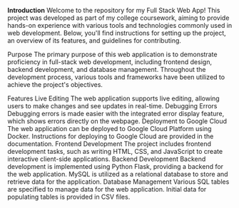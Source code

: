 **Introduction**
Welcome to the repository for my Full Stack Web App! This project was developed as part of my college coursework, aiming to provide hands-on experience with various tools and technologies commonly used in web development. Below, you'll find instructions for setting up the project, an overview of its features, and guidelines for contributing.

Purpose
The primary purpose of this web application is to demonstrate proficiency in full-stack web development, including frontend design, backend development, and database management. Throughout the development process, various tools and frameworks have been utilized to achieve the project's objectives.

Features
Live Editing
The web application supports live editing, allowing users to make changes and see updates in real-time.
Debugging Errors
Debugging errors is made easier with the integrated error display feature, which shows errors directly on the webpage.
Deployment to Google Cloud
The web application can be deployed to Google Cloud Platform using Docker.
Instructions for deploying to Google Cloud are provided in the documentation.
Frontend Development
The project includes frontend development tasks, such as writing HTML, CSS, and JavaScript to create interactive client-side applications.
Backend Development
Backend development is implemented using Python Flask, providing a backend for the web application.
MySQL is utilized as a relational database to store and retrieve data for the application.
Database Management
Various SQL tables are specified to manage data for the web application.
Initial data for populating tables is provided in CSV files.

